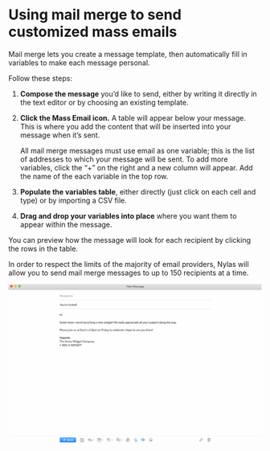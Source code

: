<div id="container">

# Using mail merge to send customized mass emails

Mail merge lets you create a message template, then automatically fill in variables to make each message personal.

Follow these steps:

1.  **Compose the message** you’d like to send, either by writing it directly in the text editor or by choosing an existing template.

2.  **Click the Mass Email icon.** A table will appear below your message. This is where you add the content that will be inserted into your message when it’s sent.

    All mail merge messages must use email as one variable; this is the list of addresses to which your message will be sent. To add more variables, click the “+” on the right and a new column will appear. Add the name of the each variable in the top row.

3.  **Populate the variables table**, either directly (just click on each cell and type) or by importing a CSV file.

4.  **Drag and drop your variables into place** where you want them to appear within the message.

You can preview how the message will look for each recipient by clicking the rows in the table.

In order to respect the limits of the majority of email providers, Nylas will allow you to send mail merge messages to up to 150 recipients at a time.

![](./208567987-merge.gif) 

</div>
